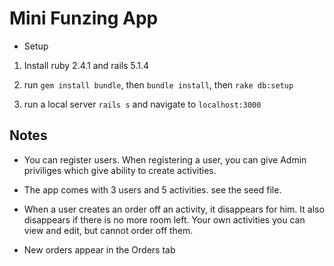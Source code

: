 # Mini Funzing App

* Setup

1. Install ruby 2.4.1 and rails 5.1.4

2. run `gem install bundle`, then `bundle install`, then `rake db:setup`

3. run a local server `rails s` and navigate to `localhost:3000`

## Notes

* You can register users. When registering a user, you can give Admin priviliges which give ability to create activities.

* The app comes with 3 users and 5 activities. see the seed file.

* When a user creates an order off an activity, it disappears for him. It also disappears if there is no more room left. Your own activities you can view and edit, but cannot order off them.

* New orders appear in the Orders tab
 